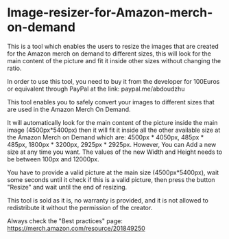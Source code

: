 # Image-resizer-for-Amazon-merch-on-demand
This is a tool which enables the users to resize the images that are created for the Amazon merch on demand to different sizes, this will look for the main content of the picture and fit it inside other sizes without changing the ratio.

In order to use this tool, you need to buy it from the developer for 100Euros or equivalent through PayPal at the link: paypal.me/abdoudzhu

This tool enables you to safely convert your images to different sizes that are used in the Amazon Merch On Demand.

It will automatically look for the main content of the picture inside the main image (4500px*5400px) then it will fit it inside all the other available size at the Amazon Merch on Demand which are:
4500px * 4050px,
485px * 485px,
1800px * 3200px,
2925px * 2925px.
However, You can Add a new size at any time you want. The values of the new Width and Height needs to be between 100px and 12000px.

You have to provide a valid picture at the main size (4500px*5400px), wait some seconds until it check if this is a valid picture, then press the button "Resize" and wait until the end of resizing.

This tool is sold as it is, no warranty is provided, and it is not allowed to redistribute it without the permission of the creator.

Always check the "Best practices" page:
https://merch.amazon.com/resource/201849250
